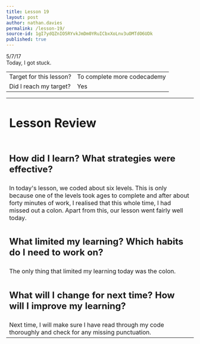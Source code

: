 ```yaml
---
title: Lesson 19
layout: post
author: nathan.davies
permalink: /lesson-19/
source-id: 1gI7ydQZnIO5RYvkJmDm0YRuICbxXoLnv3uOMTdO6UDk
published: true
---
```


5/7/17<br/>
Today, I got stuck.

<table>
  <tr>
    <td>Target for this lesson?</td>
    <td>To complete more codecademy</td>
  </tr>
  <tr>
    <td>Did I reach my target? </td>
    <td> Yes</td>
  </tr>
</table>


<table>
  <tr>
  <td><h1>Lesson Review</h1></td>
  </tr>
  <tr>
  <td><h2>How did I learn? What strategies were effective? </h2></td>
  </tr>
  <tr>
    <td>In today's lesson, we coded about six levels. This is only because one of the levels took ages to complete and after about forty minutes of work, I realised that this whole time, I had missed out a colon. Apart from this, our lesson went fairly well today.</td>
  </tr>
  <tr>
  <td><h2>What limited my learning? Which habits do I need to work on? </h2></td>
  </tr>
  <tr>
    <td>The only thing that limited my learning today was the colon.</td>
  </tr>
  <tr>
  <td><h2>What will I change for next time? How will I improve my learning?</h2></td>
  </tr>
  <tr>
    <td>Next time, I will make sure I have read through my code thoroughly and check for any missing punctuation.</td>
  </tr>
</table>


